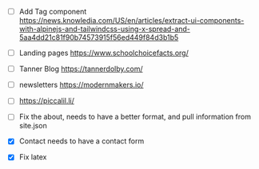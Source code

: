 - [ ] Add Tag component
    https://news.knowledia.com/US/en/articles/extract-ui-components-with-alpinejs-and-tailwindcss-using-x-spread-and-5aa4dd21c81f90b74573915f56ed449f84d3b1b5

- [ ] Landing pages
    https://www.schoolchoicefacts.org/

- [ ] Tanner Blog
    https://tannerdolby.com/

- [ ] newsletters
    https://modernmakers.io/

- [ ] https://piccalil.li/
- [ ] Fix the about, needs to have a better format, and pull information from site.json
- [x] Contact needs to have a contact form
- [x] Fix latex
